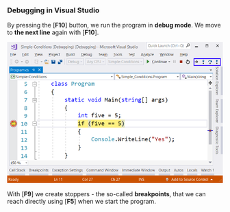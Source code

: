### Debugging in Visual Studio

By pressing the [**F10**] button, we run the program in **debug mode**. We move to **the next line** again with [**F10**].

![](/assets/chapter-3-images/00.Debugging-02.png)

With [**F9**] we create stoppers - the so-called **breakpoints**, that we can reach directly using [**F5**] when we start the program.
